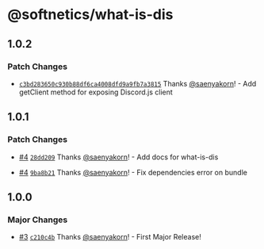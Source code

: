 # @softnetics/what-is-dis

## 1.0.2

### Patch Changes

- [`c3bd283650c930b88df6ca4008dfd9a9fb7a3815`](https://github.com/softnetics/what-is-dis/commit/c3bd283650c930b88df6ca4008dfd9a9fb7a3815) Thanks [@saenyakorn](https://github.com/saenyakorn)! - Add getClient method for exposing Discord.js client

## 1.0.1

### Patch Changes

- [#4](https://github.com/softnetics/what-is-dis/pull/4) [`28dd209`](https://github.com/softnetics/what-is-dis/commit/28dd209298cd6bce47e9a06fa469ca6f67c08a13) Thanks [@saenyakorn](https://github.com/saenyakorn)! - Add docs for what-is-dis

- [#4](https://github.com/softnetics/what-is-dis/pull/4) [`9ba8b21`](https://github.com/softnetics/what-is-dis/commit/9ba8b213bfd446254b88467fd0207f409f01ea60) Thanks [@saenyakorn](https://github.com/saenyakorn)! - Fix dependencies error on bundle

## 1.0.0

### Major Changes

- [#3](https://github.com/softnetics/what-is-dis/pull/3) [`c210c4b`](https://github.com/softnetics/what-is-dis/commit/c210c4b975221576f29f2603dd65735d5ec4e0c8) Thanks [@saenyakorn](https://github.com/saenyakorn)! - First Major Release!
